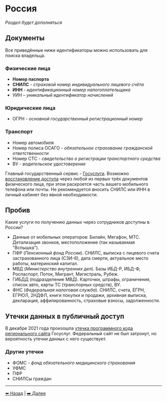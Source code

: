 # Россия

*Раздел будет дополняться*

## Документы

Все приведённые ниже идентификаторы можно использовать для поиска владельца.

### Физические лица
- **Номер паспорта**
- **СНИЛС** - *cтраховой номер индивидуального лицевого счёта*
- **ИНН** - *идентификационный номер налогоплательщика*
- УИН – *уникальный идентификатор начислений*

### Юридические лица
- ОГРН - *основной государственный регистрационный номер*

### Транспорт
- Номер автомобиля
- Номер полиса ОСАГО - *обязательное страхование гражданской ответственности*
- Номер СТС - *свидетельство о регистрации транспортного средства*
- ВУ - *водительское удостоверение*

Главный государственный сервис - [Госуслуги](https://www.gosuslugi.ru/). Возможно
[восстановление доступа](https://esia.gosuslugi.ru/recovery/)
через любой из первых трёх документов физического лица, при этом раскроется
часть вашего мобильного телефона или почты. Не рекомендуется
вносить СНИЛС или ИНН в личный кабинет без явной необходимости.

## Пробив

Какие услуги по получению данных через сотрудников доступны в России?

- Данные от мобильных операторов: Билайн, Мегафон, МТС. Детализация звонков, местоположение (так называемая "Вспышка").
- ПФР (*Пенсионный фонд России*). СНИЛС, выписка с лицевого счета застрахованного лица (СЗИ-6), дата смерти,
актуальное место работы, материнский капитал.
- МВД (*Министерство внутренних дел*). Базы ИБД-Р, ИБД-Ф, Роспаспорт, Поток, Мигрант, Магистраль, Рубеж.
- ГИБДД (подразделение МВД). Карточки, штрафы, ограничения, список авто, карты ТС (транспорных средств), ВУ.
- ФНС (*Федеральная налоговая служба*). СНИЛС, счета, ЕГРН, ЕГРЮЛ, 2НДФЛ, книги покупки и продажи, архивная выписка,
декларация, аффилированность, страховые взносы, задолженности.

## Утечки данных в публичный доступ

В декабре 2021 года произошла [утечка программного кода
регионального сайта](https://www.forbes.ru/tekhnologii/451375-privlec-vnimanie-k-probleme-kto-slil-ishodnyj-kod-gosuslug-i-cem-eto-grozit)
Госуслуг. Федеральный сайт не был затронут, но вероятность
утечки данных с него существует.

### Другие утечки
- ФОМС - *фонд обязательного медицинского страхования*
- УФМС
- ПФР
- СНИЛСы граждан

---

[⬅️ Назад](./deleteme.md) | [➡️ Далее](./ukraine.md)
